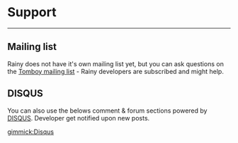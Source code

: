 Support
=======

- - -

Mailing list
------------

Rainy does not have it's own mailing list yet, but you can ask questions on the [Tomboy mailing list][tomboy-ml] - Rainy developers are subscribed and might help.


  [tomboy-ml]: http://lists.beatniksoftware.com/listinfo.cgi/tomboy-list-beatniksoftware.com


DISQUS
------

You can also use the belows comment & forum sections powered by [DISQUS]. Developer get notified upon new posts.


  [DISQUS]: http://www.disqus.com

[gimmick:Disqus](notesync)
